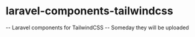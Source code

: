 # laravel-components-tailwindcss
-- Laravel components for TailwindCSS
-- Someday they will be uploaded
